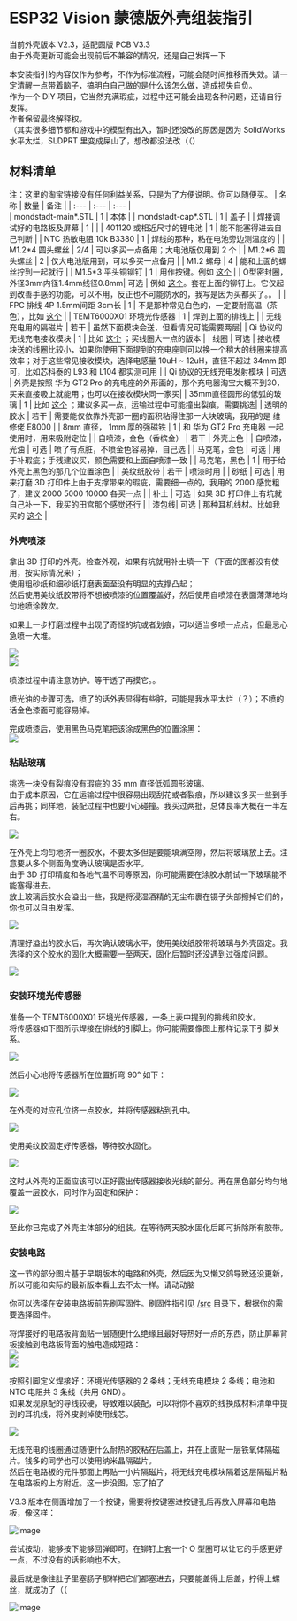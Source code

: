 ﻿# ESP32 Vision 蒙德版外壳组装指引  
 
当前外壳版本 V2.3，适配圆版 PCB V3.3  
由于外壳更新可能会出现前后不兼容的情况，还是自己发挥一下  

本安装指引的内容仅作为参考，不作为标准流程，可能会随时间推移而失效。请一定清醒一点带着脑子，搞明白自己做的是什么该怎么做，造成损失自负。   
作为一个 DIY 项目，它当然充满瑕疵，过程中还可能会出现各种问题，还请自行发挥。  
作者保留最终解释权。  
（其实很多细节都和游戏中的模型有出入，暂时还没改的原因是因为 SolidWorks 水平太烂，SLDPRT 里变成屎山了，想改都没法改（（）  

## 材料清单
注：这里的淘宝链接没有任何利益关系，只是为了方便说明。你可以随便买。
| 名称 							| 数量	| 备注					|
| :---							| :---		| :---					|	
| mondstadt-main*.STL			| 1			| 本体 	|
| mondstadt-cap*.STL				| 1			| 盖子					|
| 焊接调试好的电路板及屏幕		| 1			|						|
| 401120 或相近尺寸的锂电池		| 1			| 能不能塞得进去自己判断 |
| NTC 热敏电阻 10k B3380 		| 1			| 焊线的那种，粘在电池旁边测温度的 |
| M1.2\*4 圆头螺丝 					| 2/4			| 可以多买一点备用；大电池版仅用到 2 个						|
| M1.2\*6 圆头螺丝 					| 2			| 仅大电池版用到，可以多买一点备用						|
| M1.2 螺母 | 4 | 能和上面的螺丝拧到一起就行 |
| M1.5\*3 平头铜铆钉 | 1 | 用作按键。例如 [这个](https://detail.tmall.com/item.htm?id=15757285605) |
| O型密封圈，外径3mm内径1.4mm线径0.8mm| 可选 | 例如 [这个](https://item.taobao.com/item.htm?id=614352089868)。套在上面的铆钉上。它仅起到改善手感的功能，可以不用，反正也不可能防水的，我写是因为买都买了。。 |
| FPC 排线 4P 1.5mm间距 3cm长 	| 1 		| 不是那种常见白色的，一定要耐高温（茶色），比如 [这个](https://item.taobao.com/item.htm?id=639292801110)	|
| TEMT6000X01 环境光传感器		| 1			| 焊到上面的排线上					|
| 无线充电用的隔磁片			| 若干		| 虽然下面模块会送，但看情况可能需要两层|
| Qi 协议的无线充电接收模块 	| 1			| 比如 [这个](https://item.taobao.com/item.htm?id=626465407103) ；买线圈大一点的版本 |
| 线圈							| 可选		| 接收模块送的线圈比较小，如果你使用下面提到的充电座则可以换一个稍大的线圈来提高效率；对于这些常见接收模块，选择电感量 10uH ~ 12uH，直径不超过 34mm 即可，比如芯科泰的 L93 和 L104 都实测可用 |
| Qi 协议的无线充电发射模块		| 可选		| 外壳是按照 华为 GT2 Pro 的充电座的外形画的，那个充电器淘宝大概不到30，买来直接吸上就能用；也可以在接收模块同一家买|
| 35mm直径圆形的低弧的玻璃  	| 1			| 比如 [这个](https://item.taobao.com/item.htm?id=591580399917) ；建议多买一点，运输过程中可能撞出裂痕，需要挑选|
| 透明的胶水 					| 若干		| 需要能仅依靠外壳那一圈的面积粘得住那一大块玻璃，我用的是 维修佬 E8000 | 
| 8mm 直径， 1mm 厚的强磁铁		| 1			| 和 华为 GT2 Pro 充电器 一起使用时，用来吸附定位 |
| 自喷漆，金色（香槟金）		| 若干		| 外壳上色	|
| 自喷漆，光油					| 可选 		| 喷了有点脏，不喷金色容易掉，自己选		|
| 马克笔，金色					| 可选		| 用于补瑕疵；手残建议买，颜色需要和上面自喷漆一致	|
| 马克笔，黑色					| 1			| 用于给外壳上黑色的那几个位置涂色	| 
| 美纹纸胶带					| 若干		| 喷漆时用	|
| 砂纸 | 可选 | 用来打磨 3D 打印件上由于支撑带来的瑕疵，需要细一点的，我用的 2000 感觉粗了，建议 2000 5000 10000 各买一点 |
| 补土 | 可选 | 如果 3D 打印件上有坑就自己补一下，我买的田宫那个感觉还行 |
| 漆包线| 可选 | 那种耳机线材。比如我买的 [这个](https://item.taobao.com/item.htm?id=650753503748) |


### 外壳喷漆  
拿出 3D 打印的外壳。检查外观，如果有坑就用补土填一下（下面的图都没有使用，按实际情况来）；  
使用粗砂纸和细砂纸打磨表面至没有明显的支撑凸起；   
然后使用美纹纸胶带将不想被喷漆的位置覆盖好，然后使用自喷漆在表面薄薄地均匀地喷涂数次。  

如果上一步打磨过程中出现了奇怪的坑或者划痕，可以适当多喷一点点，但最忌心急喷一大堆。   

![](https://github.com/libc0607/esp32-vision/raw/main/img/mondstadt_main_painting.jpg)  
![](https://github.com/libc0607/esp32-vision/raw/main/img/liyue_painting.jpg)  

喷漆过程中请注意防护。等干透了再摸它。。  

喷光油的步骤可选，喷了的话外表显得有些脏，可能是我水平太烂（？）；不喷的话金色漆面可能容易掉。 

完成喷漆后，使用黑色马克笔把该涂成黑色的位置涂黑：  
![](https://github.com/libc0607/esp32-vision/raw/main/img/mondstadt_bare_with_glass.jpg)  

### 粘贴玻璃 
挑选一块没有裂痕没有瑕疵的 35 mm 直径低弧圆形玻璃。  
由于成本原因，它在运输过程中很容易出现刮花或者裂痕，所以建议多买一些到手后再挑；同样地，装配过程中也要小心碰撞。我买过两批，总体良率大概在一半左右。    

![](https://github.com/libc0607/esp32-vision/raw/main/img/mondstadt_bare_with_glass_and_glue.jpg)   

在外壳上均匀地挤一圈胶水，不要太多但是要能填满空隙，然后将玻璃放上去。注意要从多个侧面角度确认玻璃是否水平。  
由于 3D 打印精度和各地气温不同等原因，你可能需要在涂胶水前试一下玻璃能不能塞得进去。  
放上玻璃后胶水会溢出一些，我是将浸湿酒精的无尘布裹在镊子头部擦掉它们的，你也可以自由发挥。  

![](https://github.com/libc0607/esp32-vision/raw/main/img/mondstadt_glass_glue.jpg)  

清理好溢出的胶水后，再次确认玻璃水平，使用美纹纸胶带将玻璃与外壳固定。我选择的这个胶水的固化大概需要一至两天，固化后暂时还没遇到过强度问题。  

![](https://github.com/libc0607/esp32-vision/raw/main/img/mondstadt_glass_glued_taped.jpg)  

### 安装环境光传感器  
准备一个 TEMT6000X01 环境光传感器，一条上表中提到的排线和胶水。  
将传感器如下图所示焊接在排线的引脚上。你可能需要像图上那样记录下引脚关系。  

![](https://github.com/libc0607/esp32-vision/raw/main/img/fpc_cable_with_temt6000_welded_02.jpg)  

然后小心地将传感器所在位置折弯 90° 如下：  

![](https://github.com/libc0607/esp32-vision/raw/main/img/mondstadt_fpc_90degree.jpg)  

在外壳的对应孔位挤一点胶水，并将传感器粘到孔中。  

![](https://github.com/libc0607/esp32-vision/raw/main/img/mondstadt_sensor_position.jpg)  

使用美纹胶固定好传感器，等待胶水固化。  

![](https://github.com/libc0607/esp32-vision/raw/main/img/mondstadt_sensor_position_taped.jpg)  

这时从外壳的正面应该可以正好露出传感器接收光线的部分。再在黑色部分均匀地覆盖一层胶水，同时作为固定和保护：  

![](https://github.com/libc0607/esp32-vision/raw/main/img/mondstadt_sensor_Aside_glue_filled_focus.jpg)  

至此你已完成了外壳主体部分的组装。在等待两天胶水固化后即可拆除所有胶带。  

### 安装电路  
这一节的部分图片基于早期版本的电路和外壳，然后因为又懒又鸽导致还没更新，所以可能和实际的最新版本看上去不太一样。请动动脑  

你可以选择在安装电路板前先刷写固件。刷固件指引见 [/src](https://github.com/libc0607/esp32-vision/tree/main/src) 目录下，根据你的需要选择固件。  

将焊接好的电路板背面贴一层随便什么绝缘且最好导热好一点的东西，防止屏幕背板接触到电路板背面的触电造成短路：  
![](https://github.com/libc0607/esp32-vision/raw/main/img/mondstadt_pcb_taped.jpg)   
![](https://github.com/libc0607/esp32-vision/raw/main/img/mondstadt_pcb_with_screen.jpg)  

按照引脚定义焊接好：环境光传感器的 2 条线；无线充电模块 2 条线；电池和 NTC 电阻共 3 条线（共用 GND）。    
如果发现原配的导线较硬，导致难以装配，可以将你不喜欢的线换成材料清单中提到的耳机线，将外皮剥掉使用线芯。  

![](https://github.com/libc0607/esp32-vision/raw/main/img/mondstadt_pcb_welding_01.jpg)   

无线充电的线圈通过随便什么耐热的胶粘在后盖上，并在上面贴一层铁氧体隔磁片。钱多的同学也可以使用纳米晶隔磁片。  
然后在电路板的元件那面上再贴一小片隔磁片，将无线充电模块隔着这层隔磁片粘在电路板的上方附近。这一步没图，忘了拍了  

V3.3 版本在侧面增加了一个按键，需要将按键塞进按键孔后再放入屏幕和电路板，像这样：  

![image](https://user-images.githubusercontent.com/8705034/158618050-33e1ea7a-3312-4b3d-a32a-61e8f06e79d5.png)  

尝试按动，能够按下能够回弹即可。在铆钉上套一个 O 型圈可以让它的手感更好一点，不过没有的话影响也不大。  

最后就是像往肚子里塞肠子那样把它们都塞进去，只要能盖得上后盖，拧得上螺丝，就成功了（（  

![image](https://user-images.githubusercontent.com/8705034/158618763-27db3f55-eda1-4754-ac19-02bad9ffdd55.png)  



